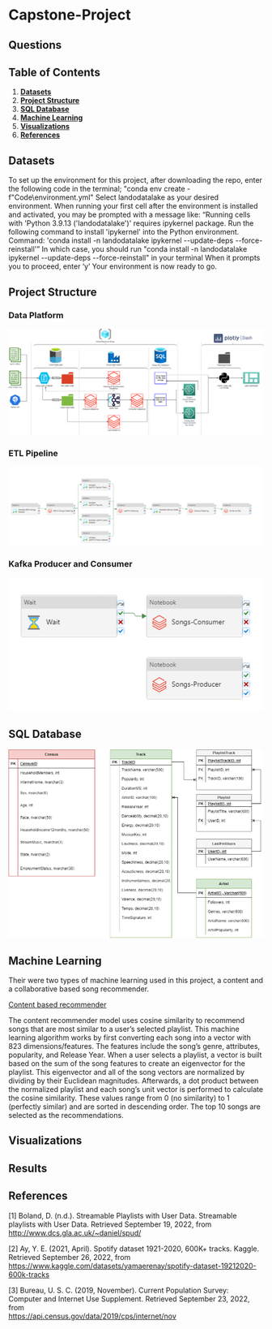 # Capstone-Project

## Questions

## Table of Contents
1. **[Datasets](#datasets)**
2. **[Project Structure](#structure)**
3. **[SQL Database](#sql)**
4. **[Machine Learning](#learning)**
5. **[Visualizations](#Visuals)**
6. **[References](#references)**


<a name="datasets"></a>
## Datasets
To set up the environment for this project, after downloading the repo, enter the following code in the terminal; "conda env create -f"Code\environment.yml"
Select landodatalake as your desired environment.
When running your first cell after the environment is installed and activated, you may be prompted with a message like:
“Running cells with 'Python 3.9.13 ('landodatalake')' requires ipykernel package.
Run the following command to install 'ipykernel' into the Python environment. 
Command: 'conda install -n landodatalake ipykernel --update-deps --force-reinstall'”
In which case, you should run "conda install -n landodatalake ipykernel --update-deps --force-reinstall" in your terminal
When it prompts you to proceed, enter ‘y’
Your environment is now ready to go.


<a name="structure"></a>
## Project Structure
### Data Platform
![Owner](https://github.com/EduardStalmakov/Capstone-Project/blob/main/ProjectSpecifications/DataPlaformDiagram.png)
### ETL Pipeline
![Owner](https://github.com/EduardStalmakov/Capstone-Project/blob/main/ProjectSpecifications/ETL-Pipeline.PNG)
### Kafka Producer and Consumer
![Owner](https://github.com/EduardStalmakov/Capstone-Project/blob/main/ProjectSpecifications/Kafka-Producer-Consumer.PNG)

<a name="sql"></a>
## SQL Database
![SQL-Data](https://github.com/EduardStalmakov/Capstone-Project/blob/main/ERD.png)
<a name="learning"></a>
## Machine Learning
Their were two types of machine learning used in this project, a content and a collaborative based song recommender. 

<ins>Content based recommender</ins>

The content recommender model uses cosine similarity to recommend songs that are most similar to a user’s selected playlist. This machine learning algorithm works by first converting each song into a vector with 823 dimensions/features. The features include the song’s genre, attributes, popularity, and Release Year. When a user selects a playlist, a vector is built based on the sum of the song features to create an eigenvector for the playlist. This eigenvector and all of the song vectors are normalized by dividing by their Euclidean magnitudes. Afterwards, a dot product between the normalized playlist and each song’s unit vector is performed to calculate the cosine similarity. These values range from 0 (no similarity) to 1 (perfectly similar) and are sorted in descending order. The top 10 songs are selected as the recommendations. 


<a name="Visuals"></a>
## Visualizations

<a name="results"></a>
## Results

<a name="references"></a>
## References
[1] Boland, D. (n.d.). Streamable Playlists with User Data. Streamable playlists with User Data.
        Retrieved September 19, 2022, from http://www.dcs.gla.ac.uk/~daniel/spud/
        
[2] Ay, Y. E. (2021, April). Spotify dataset 1921-2020, 600K+ tracks. Kaggle. Retrieved September 26,
        2022, from https://www.kaggle.com/datasets/yamaerenay/spotify-dataset-19212020-600k-tracks 
        
[3] Bureau, U. S. C. (2019, November). Current Population Survey: Computer and Internet Use Supplement. Retrieved September 23, 2022, from  
        https://api.census.gov/data/2019/cps/internet/nov
